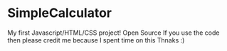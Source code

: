 # SimpleCalculator
My first Javascript/HTML/CSS project!
Open Source
If you use the code then please credit me because I spent time on this
Thnaks :)
